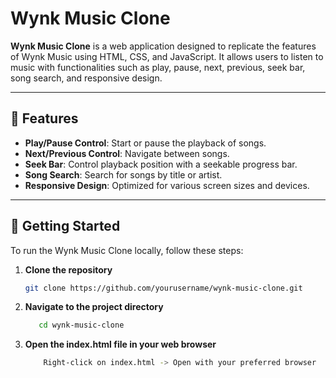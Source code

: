 # Wynk Music Clone

**Wynk Music Clone** is a web application designed to replicate the features of Wynk Music using HTML, CSS, and JavaScript. It allows users to listen to music with functionalities such as play, pause, next, previous, seek bar, song search, and responsive design.

---

## 🎵 Features

- **Play/Pause Control**: Start or pause the playback of songs.
- **Next/Previous Control**: Navigate between songs.
- **Seek Bar**: Control playback position with a seekable progress bar.
- **Song Search**: Search for songs by title or artist.
- **Responsive Design**: Optimized for various screen sizes and devices.

---

## 🚀 Getting Started

To run the Wynk Music Clone locally, follow these steps:

1. **Clone the repository**

   ```bash
   git clone https://github.com/yourusername/wynk-music-clone.git
   
2. **Navigate to the project directory**


   ```bash
      cd wynk-music-clone

4. **Open the index.html file in your web browser**


     ```bash
         Right-click on index.html -> Open with your preferred browser
